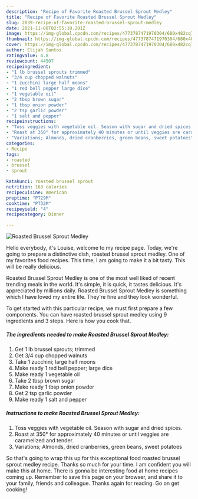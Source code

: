```yaml
---
description: "Recipe of Favorite Roasted Brussel Sprout Medley"
title: "Recipe of Favorite Roasted Brussel Sprout Medley"
slug: 2039-recipe-of-favorite-roasted-brussel-sprout-medley
date: 2021-11-08T02:55:10.201Z
image: https://img-global.cpcdn.com/recipes/4773787471970304/680x482cq70/roasted-brussel-sprout-medley-recipe-main-photo.jpg
thumbnail: https://img-global.cpcdn.com/recipes/4773787471970304/680x482cq70/roasted-brussel-sprout-medley-recipe-main-photo.jpg
cover: https://img-global.cpcdn.com/recipes/4773787471970304/680x482cq70/roasted-brussel-sprout-medley-recipe-main-photo.jpg
author: Elijah Santos
ratingvalue: 4.8
reviewcount: 44507
recipeingredient:
- "1 lb brussel sprouts trimmed"
- "3/4 cup chopped walnuts"
- "1 zucchini large half moons"
- "1 red bell pepper large dice"
- "1 vegetable oil"
- "2 tbsp brown sugar"
- "1 tbsp onion powder"
- "2 tsp garlic powder"
- "1 salt and pepper"
recipeinstructions:
- "Toss veggies with vegetable oil. Season with sugar and dried spices."
- "Roast at 350° for approximately 40 minutes or until veggies are caramelized and tender."
- "Variations; Almonds, dried cranberries, green beans, sweet potatoes"
categories:
- Recipe
tags:
- roasted
- brussel
- sprout

katakunci: roasted brussel sprout 
nutrition: 163 calories
recipecuisine: American
preptime: "PT29M"
cooktime: "PT32M"
recipeyield: "4"
recipecategory: Dinner

---
```



![Roasted Brussel Sprout Medley](https://img-global.cpcdn.com/recipes/4773787471970304/680x482cq70/roasted-brussel-sprout-medley-recipe-main-photo.jpg)

Hello everybody, it's Louise, welcome to my recipe page. Today, we're going to prepare a distinctive dish, roasted brussel sprout medley. One of my favorites food recipes. This time, I am going to make it a bit tasty. This will be really delicious.



Roasted Brussel Sprout Medley is one of the most well liked of recent trending meals in the world. It's simple, it is quick, it tastes delicious. It's appreciated by millions daily. Roasted Brussel Sprout Medley is something which I have loved my entire life. They're fine and they look wonderful.


To get started with this particular recipe, we must first prepare a few components. You can have roasted brussel sprout medley using 9 ingredients and 3 steps. Here is how you cook that.

<!--inarticleads1-->

##### The ingredients needed to make Roasted Brussel Sprout Medley:

1. Get 1 lb brussel sprouts; trimmed
1. Get 3/4 cup chopped walnuts
1. Take 1 zucchini; large half moons
1. Make ready 1 red bell pepper; large dice
1. Make ready 1 vegetable oil
1. Take 2 tbsp brown sugar
1. Make ready 1 tbsp onion powder
1. Get 2 tsp garlic powder
1. Make ready 1 salt and pepper




<!--inarticleads2-->

##### Instructions to make Roasted Brussel Sprout Medley:

1. Toss veggies with vegetable oil. Season with sugar and dried spices.
1. Roast at 350° for approximately 40 minutes or until veggies are caramelized and tender.
1. Variations; Almonds, dried cranberries, green beans, sweet potatoes




So that's going to wrap this up for this exceptional food roasted brussel sprout medley recipe. Thanks so much for your time. I am confident you will make this at home. There is gonna be interesting food at home recipes coming up. Remember to save this page on your browser, and share it to your family, friends and colleague. Thanks again for reading. Go on get cooking!
